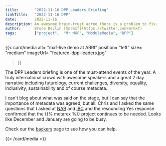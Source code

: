 ```yaml
---
title:       "2022-11-16 DPP Leaders Briefing"
linkTitle:   "2022-11-16 DPP"
date:        2022-11-16
description: An awesome brain-trust agree there is a problem to fix.
author:      Bruce Devlin [@mrmxf](https://twitter.com/mrmxf)
tags:        ["project",  "Mr MXF", "ModulaMedia", "DPP"]
---
```


{{< card/media
    alt=      "mxf-live demo at ARRI"
    position= "left"
    size=     "medium"
    imageUrl= "featured-dpp-leaders.jpg"
>}}

The DPP Leaders briefing is one of the must-attend events of the year. A truly
international crowd with awesome speakers and a great 2 day narrative including
futurology, current challenges, diversity, equality, inclusivity, sustainability
and of course metadata.

I can't blog about what was said on the stage, but I can say that the importance
of metadata was agreed, but all. Chris and I asked the same questions that I
asked at [NAB] and [IBC] and the resounding Yes response confirmed that the {{%
metarex %}} project continues to be needed. Looks like December and January are
going to be busy.

Check our the [backers] page to see how you can help.

[DPP]:         https://www.thedpp.com/events/leaders-briefing-2022
[NAB]:         /blog/2022/09/18/2022-09-18-ibc/
[IBC]:         /blog/2022/04/23/metarex-at-nab-2022-in-las-vegas/
[backers]: /docs/project/backers/

{{< /card/media >}}

